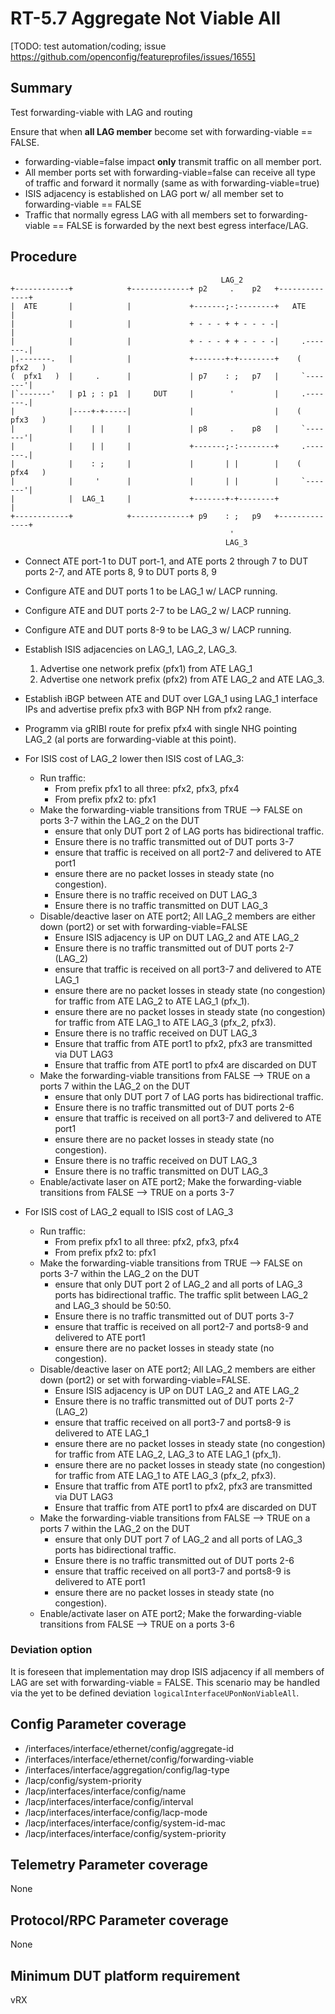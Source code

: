# RT-5.7 Aggregate Not Viable All
[TODO: test automation/coding; issue https://github.com/openconfig/featureprofiles/issues/1655]
## Summary

Test forwarding-viable with LAG and routing

Ensure that when **all LAG member** become set with forwarding-viable == FALSE.
- forwarding-viable=false impact **only** transmit traffic on all member port.
- All member ports set with forwarding-viable=false can receive all type of
  traffic and forward it normally (same as with forwarding-viable=true)
- ISIS adjacency is established on LAG port w/ all member set to
  forwarding-viable == FALSE
- Traffic that normally egress LAG with all members set to forwarding-viable ==
  FALSE is forwarded by the next best egress interface/LAG.

## Procedure

```
                                               LAG_2
+------------+            +-------------+ p2     .    p2   +--------------+
|  ATE       |            |             +-------;-:--------+   ATE        |
|            |            |             + - - - + + - - - -|              |
|            |            |             + - - - + + - - - -|     .-------.|
|.-------.   |            |             +-------+-+--------+    (  pfx2   )
(  pfx1   )  |     .      |             | p7    : ;   p7   |     `-------'|
|`-------'   | p1 ; : p1  |     DUT     |        '         |     .-------.|
|            |----+-+-----|             |                  |    (  pfx3   )
|            |    | |     |             | p8     .    p8   |     `-------'|
|            |    | |     |             +-------;-:--------+     .-------.|
|            |    : ;     |             |       | |        |    (  pfx4   )
|            |     '      |             |       | |        |     `-------'|
|            |  LAG_1     |             +-------+-+--------+              |
+------------+            +-------------+ p9    : ;   p9   +--------------+
                                                 '
                                                LAG_3

```

- Connect ATE port-1 to DUT port-1, and ATE ports 2 through 7 to DUT ports 2-7,
  and ATE ports 8, 9 to DUT ports 8, 9
- Configure ATE and DUT ports 1 to be LAG_1 w/ LACP running.
- Configure ATE and DUT ports 2-7 to be LAG_2 w/ LACP running.
- Configure ATE and DUT ports 8-9 to be LAG_3 w/ LACP running.
- Establish ISIS adjacencies on LAG_1, LAG_2, LAG_3.
  1. Advertise one network prefix (pfx1) from ATE LAG_1
  1. Advertise one network prefix (pfx2) from ATE LAG_2 and ATE LAG_3.
- Establish iBGP between ATE and DUT over LGA_1 using LAG_1 interface IPs and advertise prefix pfx3 with BGP NH from pfx2 range.
- Programm via gRIBI route for prefix pfx4 with single NHG pointing LAG_2 (al
  ports are forwarding-viable at this point).
  
- For ISIS cost of LAG_2 lower then ISIS cost of LAG_3:
  - Run traffic:
    - From prefix pfx1 to all three: pfx2, pfx3, pfx4
    - From prefix pfx2 to: pfx1
  - Make the forwarding-viable transitions from TRUE --> FALSE on ports 3-7
    within the LAG_2 on the DUT
    - ensure that only DUT port 2 of LAG ports has bidirectional traffic.
    - Ensure there is no traffic transmitted out of DUT ports 3-7
    - ensure that traffic is received on all port2-7 and delivered to ATE port1
    - ensure there are no packet losses in steady state (no congestion).
    - Ensure there is no traffic received on DUT LAG_3
    - Ensure there is no traffic transmitted on DUT LAG_3
  - Disable/deactive laser on ATE port2; All LAG_2 members are either down (port2) or
    set with forwarding-viable=FALSE
    - Ensure ISIS adjacency is UP on DUT LAG_2 and ATE LAG_2
    - Ensure there is no traffic transmitted out of  DUT ports 2-7 (LAG_2)
    - ensure that traffic is received on all port3-7 and delivered to ATE LAG_1
    - ensure there are no packet losses in steady state (no congestion) for
      traffic from ATE LAG_2 to ATE LAG_1 (pfx_1).
    - ensure there are no packet losses in steady state (no congestion) for
      traffic from ATE LAG_1 to ATE LAG_3 (pfx_2, pfx3).
    - Ensure there is no traffic received on DUT LAG_3
    - Ensure that traffic from ATE port1 to pfx2, pfx3 are transmitted via DUT
      LAG3
    - Ensure that traffic from ATE port1 to pfx4 are discarded on DUT
  - Make the forwarding-viable transitions from FALSE --> TRUE on a ports 7
    within the LAG_2 on the DUT
    - ensure that only DUT port 7 of LAG ports has bidirectional traffic.
    - Ensure there is no traffic transmitted out of  DUT ports 2-6
    - ensure that traffic is received on all port3-7 and delivered to ATE port1
    - ensure there are no packet losses in steady state (no congestion).
    - Ensure there is no traffic received on DUT LAG_3
    - Ensure there is no traffic transmitted on DUT LAG_3
  - Enable/activate laser on ATE port2; Make the forwarding-viable transitions
    from FALSE --> TRUE on a ports 3-7
    
- For ISIS cost of LAG_2 equall to ISIS cost of LAG_3
  - Run traffic:
    - From prefix pfx1 to all three: pfx2, pfx3, pfx4
    - From prefix pfx2 to: pfx1
  - Make the forwarding-viable transitions from TRUE --> FALSE on ports 3-7
    within the LAG_2 on the DUT
    - ensure that only DUT port 2 of LAG_2 and all ports of LAG_3 ports has bidirectional
    traffic. The traffic split between LAG_2 and LAG_3 should be 50:50.
    - Ensure there is no traffic transmitted out of DUT ports 3-7
    - ensure that traffic is received on all port2-7 and ports8-9 and delivered to ATE port1
    - ensure there are no packet losses in steady state (no congestion).
  - Disable/deactive laser on ATE port2; All LAG_2 members are either down (port2) or
    set with forwarding-viable=FALSE.
    - Ensure ISIS adjacency is UP on DUT LAG_2 and ATE LAG_2
    - Ensure there is no traffic transmitted out of  DUT ports 2-7 (LAG_2)
    - ensure that traffic received on all port3-7 and ports8-9 is delivered to ATE LAG_1
    - ensure there are no packet losses in steady state (no congestion) for
      traffic from ATE LAG_2, LAG_3 to ATE LAG_1 (pfx_1).
    - ensure there are no packet losses in steady state (no congestion) for
      traffic from ATE LAG_1 to ATE LAG_3 (pfx_2, pfx3).
    - Ensure that traffic from ATE port1 to pfx2, pfx3 are transmitted via DUT
      LAG3
    - Ensure that traffic from ATE port1 to pfx4 are discarded on DUT
  - Make the forwarding-viable transitions from FALSE --> TRUE on a ports 7
    within the LAG_2 on the DUT
    - ensure that only DUT port 7 of LAG_2 and all ports of LAG_3 ports has bidirectional traffic.
    - Ensure there is no traffic transmitted out of  DUT ports 2-6
    - ensure that traffic received on all port3-7 and ports8-9 is delivered to ATE port1
    - ensure there are no packet losses in steady state (no congestion).
  - Enable/activate laser on ATE port2; Make the forwarding-viable transitions
    from FALSE --> TRUE on a ports 3-6 

### Deviation option

It is foreseen that implementation may drop ISIS adjacency if all members of LAG
are set with forwarding-viable = FALSE. This scenario may be
handled via the yet to be defined deviation `logicalInterfaceUPonNonViableAll`.

## Config Parameter coverage

- /interfaces/interface/ethernet/config/aggregate-id
- /interfaces/interface/ethernet/config/forwarding-viable
- /interfaces/interface/aggregation/config/lag-type
- /lacp/config/system-priority
- /lacp/interfaces/interface/config/name
- /lacp/interfaces/interface/config/interval
- /lacp/interfaces/interface/config/lacp-mode
- /lacp/interfaces/interface/config/system-id-mac
- /lacp/interfaces/interface/config/system-priority

## Telemetry Parameter coverage

None

## Protocol/RPC Parameter coverage

None

## Minimum DUT platform requirement

vRX


